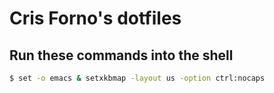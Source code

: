 
# Cris Forno's dotfiles

## Run these commands into the shell

```bash
$ set -o emacs & setxkbmap -layout us -option ctrl:nocaps
```
